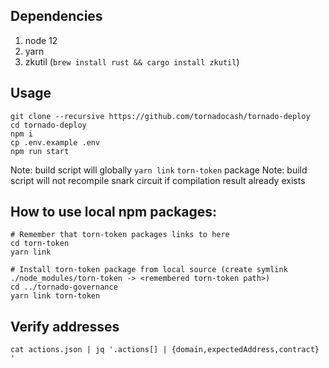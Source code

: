 ## Dependencies

1. node 12
2. yarn
3. zkutil (`brew install rust && cargo install zkutil`)

## Usage

```
git clone --recursive https://github.com/tornadocash/tornado-deploy
cd tornado-deploy
npm i
cp .env.example .env
npm run start
```

Note: build script will globally `yarn link` `torn-token` package
Note: build script will not recompile snark circuit if compilation result already exists

## How to use local npm packages:

```
# Remember that torn-token packages links to here
cd torn-token
yarn link

# Install torn-token package from local source (create symlink ./node_modules/torn-token -> <remembered torn-token path>)
cd ../tornado-governance
yarn link torn-token
```

## Verify addresses

```
cat actions.json | jq '.actions[] | {domain,expectedAddress,contract} '
```
